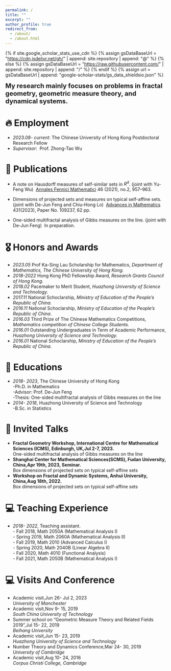```yaml
---
permalink: /
title: ""
excerpt: ""
author_profile: true
redirect_from: 
  - /about/
  - /about.html
---
```


{% if site.google_scholar_stats_use_cdn %}
{% assign gsDataBaseUrl = "https://cdn.jsdelivr.net/gh/" | append: site.repository | append: "@" %}
{% else %}
{% assign gsDataBaseUrl = "https://raw.githubusercontent.com/" | append: site.repository | append: "/" %}
{% endif %}
{% assign url = gsDataBaseUrl | append: "google-scholar-stats/gs_data_shieldsio.json" %}

<span class='anchor' id='about-me'></span>
<div style="font-weight: bold; font-size: 20px;">
  My research mainly focuses on problems in fractal geometry, geometric measure theory, and dynamical systems.
</div>





# 🔥  Employment
- *2023.08- current*: The Chinese University of Hong Kong
                       Postdoctoral Research Fellow
- *Supervisor*:&nbsp; Prof. Zhong-Tao Wu

# 📝 Publications 

- A note on Hausdorff measures of self-similar sets in $R^d$. (joint with Yu-Feng Wu) &nbsp;[Annales Fennici Mathematici](https://afm.journal.fi/article/view/110908) 46 (2021), no.2, 957–963.
  
- Dimensions of projected sets and measures on typical self-affine sets. (joint with De-Jun Feng and Chiu-Hong Lo) &nbsp;[Advances in Mathematics](https://doi.org/10.1016/j.aim.2023.109237) 431(2023), Paper No. 109237, 62 pp.  
  
- One-sided multifractal analysis of Gibbs measures on the line. (joint with De-Jun Feng) &nbsp;In preparation. 


# 🎖 Honors and Awards
- *2023.05*    Prof Ka-Sing Lau Scholarship for Mathematics, *Department of Mathematics, The Chinese University of Hong Kong.*
- *2018-2022* Hong Kong PhD Fellowship Award, *Research Grants Council of Hong Kong.*
- *2018.02*    Pacemaker to Merit Student, *Huazhong University of Science and Technology.*
- *2017.11*    National Schoclarship, *Ministry of Education of the People’s Republic of China.*
- *2016.11*    National Schoclarship, *Ministry of Education of the People’s Republic of China.*
- *2016.03*    Third Prize of The Chinese Mathematics Competitions, *Mathematics competition of Chinese College Students.*
- *2016.01*    Outstanding Undergraduates in Term of Academic Performance, *Huazhong University of Science and Technology.*
- *2016.01*    National Schoclarship, *Ministry of Education of the People’s Republic of China.*



# 📖 Educations
- *2018- 2023*, The Chinese University of Hong Kong
    <div>-Ph.D. in Mathematics</div>
    <div>-Advisor: Prof. De-Jun Feng</div>
    <div>-Thesis: One-sided multifractal analysis of Gibbs measures on the line</div>
- *2014- 2018*, Huazhong University of Science and Technology
    <div>-B.Sc. in Statistics</div>

# 💬 Invited Talks
- <div style="font-weight: bold;">Fractal Geometry Workshop, International Centre for Mathematical Sciences (ICMS), Edinburgh, UK,Jul 2-7, 2023. </div>
    <div>One-sided multifractal analysis of Gibbs measures on the line</div>
- <div style="font-weight: bold;">Shanghai Center for Mathematical Sciences(SCMS), Fudan University, China,Apr 19th, 2023, Seminar.</div>
    <div>Box dimensions of projected sets on typical self-affine sets</div>
- <div style="font-weight: bold;">Workshop on Fractal and Dynamic Systems, Anhui University, China,Aug 18th, 2022.</div>

    <div>Box dimensions of projected sets on typical self-affine sets</div>

# 💻 Teaching Experience
- *2018- 2022*, Teaching assistant.
    <div>- Fall 2018, Math 2050A (Mathematical Analysis I)</div>
    <div>- Spring 2019, Math 2060A (Mathematical Analysis II)</div>
    <div>- Fall 2019, Math 2010 (Advanced Calculus I)</div>
    <div>- Spring 2020, Math 2040B (Linear Algebra II)</div>
    <div>- Fall 2020, Math 4010 (Functional Analysis)</div>
    <div>- Fall 2021, Math 2050B (Mathematical Analysis I)</div>
    

# 💻 Visits And Conference
- Academic visit,Jun 26- Jul 2, 2023
     <div style="font-style: italic;">University of Manchester</div>
- Academic visit,Nov 9- 15, 2019
     <div style="font-style: italic;">South China University of Technology</div>
- Summer school on “Geometric Measure Theory and Related Fields 2019”,Jul 15- 22, 2019
     <div style="font-style: italic;">Beihang University</div>
- Academic visit,Jun 15- 23, 2019
     <div style="font-style: italic;">Huazhong University of Science and Technology</div>
- Number Theory and Dynamics Conference,Mar 24- 30, 2019
     <div style="font-style: italic;">University of Cambridge</div>
- Academic visit,Aug 10- 24, 2016
     <div style="font-style: italic;">Corpus Christi College, Cambridge</div>
